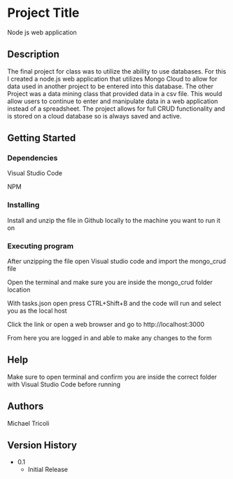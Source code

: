# Project Title

Node js web application 

## Description

The final project for class was to utilize the ability to use databases. For this I created a node.js web application that utilizes Mongo Cloud to allow for data used in another project to be entered into this database. The other Project was a data mining class that provided data in a csv file. This would allow users to continue to enter and manipulate data in a web application instead of a spreadsheet. The project allows for full CRUD functionality and is stored on a cloud database so is always saved and active. 

## Getting Started

### Dependencies

Visual Studio Code

NPM 

### Installing

Install and unzip the file in Github locally to the machine you want to run it on

### Executing program

After unzipping the file open Visual studio code and import the mongo_crud file

Open the terminal and make sure you are inside the mongo_crud folder location

With tasks.json open press CTRL+Shift+B and the code will run and select you as the local host

Click the link or open a web browser and go to http://localhost:3000

From here you are logged in and able to make any changes to the form


## Help

Make sure to open terminal and confirm you are inside the correct folder with Visual Studio Code before running 

## Authors

Michael Tricoli

## Version History

* 0.1
    * Initial Release
